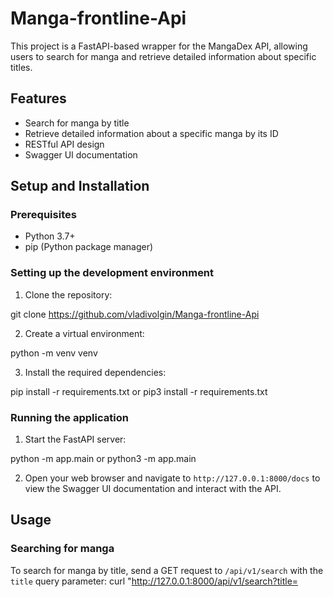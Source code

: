 # Manga-frontline-Api

This project is a FastAPI-based wrapper for the MangaDex API, allowing users to search for manga and retrieve detailed information about specific titles.

## Features

- Search for manga by title
- Retrieve detailed information about a specific manga by its ID
- RESTful API design
- Swagger UI documentation

## Setup and Installation

### Prerequisites

- Python 3.7+
- pip (Python package manager)

### Setting up the development environment

1. Clone the repository:

git clone https://github.com/vladivolgin/Manga-frontline-Api

2. Create a virtual environment:

python -m venv venv

3. Install the required dependencies:

pip install -r requirements.txt or pip3 install -r requirements.txt

### Running the application

1. Start the FastAPI server:

python -m app.main or python3 -m app.main

2. Open your web browser and navigate to `http://127.0.0.1:8000/docs` to view the Swagger UI documentation and interact with the API.

## Usage

### Searching for manga

To search for manga by title, send a GET request to `/api/v1/search` with the `title` query parameter:
curl "http://127.0.0.1:8000/api/v1/search?title=<title>
(Some examples of Manga titles: 'One Piece', 'Naruto', 'Berserk')

### Retrieving manga details

To get detailed information about a specific manga, send a GET request to `/api/v1/manga/{manga_id}`:
curl "http://127.0.0.1:8000/api/v1/manga/{manga_id}" (You can get manga id by searching manga with the name of title)

## Project Structure
```
manga_api/
├── app/                        # Main application package
│   ├── init.py
│   ├── main.py                 # Entry point of the application
│   ├── config.py               # Configuration settings 
│   ├── api/                    # API routes
│   │   ├── init.py
│   │   └── manga.py            # Manga-related endpoints
│   ├── services/               # Business logic
│   │   ├── init.py
│   │   └── mangadex.py         # MangaDex API interaction
│   └── models/                 # Data models
│       ├── init.py
│       └── manga.py            # Manga data models
├── tests/                      # Test directory
│   ├── init.py
│   ├── test_manga_api.py       # API tests
│   └── test_mangadex_service.py    # Service tests
├── .env                        # Environment variables (not in version control)
└── requirements.txt            # Project dependencies
```

## Code Analysis and Quality Tools

This project uses the following tools to maintain code quality:

- **Pytest**: For unit and integration testing. Run tests with `pytest tests/`.
- **Flake8**: For style guide enforcement. Run with `flake8 .`.
- **Black**: For code formatting. Run with `black .`.

To run all quality checks, you can use the following command:
pytest tests/ && flake8 . && black --check .
